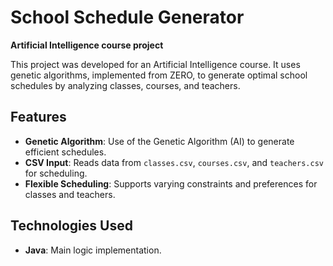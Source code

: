 # School Schedule Generator
**Artificial Intelligence course project**

This project was developed for an Artificial Intelligence course. It uses genetic algorithms, implemented from ZERO, to generate optimal school schedules by analyzing classes, courses, and teachers.

## Features

- **Genetic Algorithm**: Use of the Genetic Algorithm (AI) to generate efficient schedules.
- **CSV Input**: Reads data from `classes.csv`, `courses.csv`, and `teachers.csv` for scheduling.
- **Flexible Scheduling**: Supports varying constraints and preferences for classes and teachers.

## Technologies Used

- **Java**: Main logic implementation.
